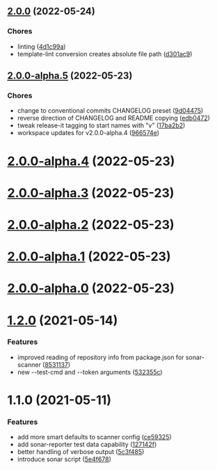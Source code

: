 ## [2.0.0](https://github.com/nsf-open/ember-cli-sonarqube/compare/v2.0.0-alpha.5...v2.0.0) (2022-05-24)


### Chores

* linting ([4d1c99a](https://github.com/nsf-open/ember-cli-sonarqube/commit/4d1c99a7be47541ed99ec365f76ebcf61598d1cf))
* template-lint conversion creates absolute file path ([d301ac9](https://github.com/nsf-open/ember-cli-sonarqube/commit/d301ac9567dff15e705a00f3d7a8c3f53a2bd95e))

## [2.0.0-alpha.5](https://github.com/nsf-open/ember-cli-sonarqube/compare/2.0.0-alpha.4...v2.0.0-alpha.5) (2022-05-23)


### Chores

* change to conventional commits CHANGELOG preset ([9d04475](https://github.com/nsf-open/ember-cli-sonarqube/commit/9d04475d297bbf15e7f549546cdf1687003d0166))
* reverse direction of CHANGELOG and README copying ([edb0472](https://github.com/nsf-open/ember-cli-sonarqube/commit/edb0472a6fab8392f2a545b62b2e9597ebe00b23))
* tweak release-it tagging to start names with "v" ([17ba2b2](https://github.com/nsf-open/ember-cli-sonarqube/commit/17ba2b29c77c2b8d1c2c85ad22d7ef6f2e3aae88))
* workspace updates for v2.0.0-alpha.4 ([966574e](https://github.com/nsf-open/ember-cli-sonarqube/commit/966574e1e1be25cd15b7758357d482b700e8328c))

# [2.0.0-alpha.4](https://github.com/nsf-open/ember-cli-sonarqube/compare/2.0.0-alpha.3...2.0.0-alpha.4) (2022-05-23)

# [2.0.0-alpha.3](https://github.com/nsf-open/ember-cli-sonarqube/compare/2.0.0-alpha.2...2.0.0-alpha.3) (2022-05-23)

# [2.0.0-alpha.2](https://github.com/nsf-open/ember-cli-sonarqube/compare/2.0.0-alpha.1...2.0.0-alpha.2) (2022-05-23)

# [2.0.0-alpha.1](https://github.com/nsf-open/ember-cli-sonarqube/compare/2.0.0-alpha.0...2.0.0-alpha.1) (2022-05-23)

# [2.0.0-alpha.0](https://github.com/nsf-open/ember-cli-sonarqube/compare/1.2.0...2.0.0-alpha.0) (2022-05-23)

# [1.2.0](https://github.com/nsf-open/ember-cli-sonarqube/compare/1.1.0...1.2.0) (2021-05-14)


### Features

* improved reading of repository info from package.json for sonar-scanner ([8531137](https://github.com/nsf-open/ember-cli-sonarqube/commits/85311373ca4fdd8ebc682a24ae1799e3510d632d))
* new --test-cmd and --token arguments ([532355c](https://github.com/nsf-open/ember-cli-sonarqube/commits/532355c6667d6483c351ce21c9aa8ae97a85cba4))

# 1.1.0 (2021-05-11)


### Features

* add more smart defaults to scanner config ([ce59325](https://github.com/nsf-open/ember-cli-sonarqube/commits/ce593259e1b4b71951c16b5183bda39ff8c5b24a))
* add sonar-reporter test data capability ([127142f](https://github.com/nsf-open/ember-cli-sonarqube/commits/127142f7431af74e3248765c674e6438a1b0ac37))
* better handling of verbose output ([5c3f485](https://github.com/nsf-open/ember-cli-sonarqube/commits/5c3f485af9bb75cb5c2d4ea0c793af5e5a625452))
* introduce sonar script ([5e4f678](https://github.com/nsf-open/ember-cli-sonarqube/commits/5e4f67806a5616c3d0f7ded5790309a6718ef977))

